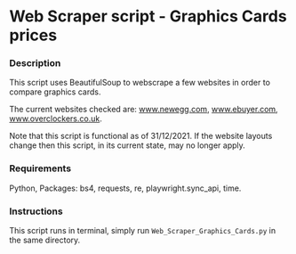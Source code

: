 # Web Scraper script - Graphics Cards prices
### Description
This script uses BeautifulSoup to webscrape a few websites in order to compare graphics cards.

The current websites checked are: www.newegg.com, www.ebuyer.com, www.overclockers.co.uk.

Note that this script is functional as of 31/12/2021. If the website layouts change then this script, in its current state, may no longer apply.
### Requirements

Python, Packages: bs4, requests, re, playwright.sync_api, time.

### Instructions

This script runs in terminal, simply run `Web_Scraper_Graphics_Cards.py` in the same directory.
